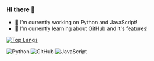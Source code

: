 ### Hi there 👋

- 🔭 I’m currently working on Python and JavaScript!
- 🌱 I’m currently learning about GitHub and it's features!


[![Top Langs](https://github-readme-stats.vercel.app/api/top-langs/?username=Chiroyce1)](https://github.com/anuraghazra/github-readme-stats)

<!--- 
https://img.shields.io/badge/GitHub-2B2E3A?style=for-the-badge&logo=github 
replace GitHub with text
and github with logo
--->

![Python](https://img.shields.io/badge/Python-2B2E3A?style=for-the-badge&logo=python) ![GitHub](https://img.shields.io/badge/GitHub-2B2E3A?style=for-the-badge&logo=github) ![JavaScript](https://img.shields.io/badge/JavaScript-2B2E3A?style=for-the-badge&logo=javascript)
